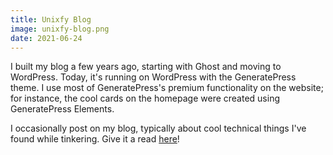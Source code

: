 ```yaml
---
title: Unixfy Blog
image: unixfy-blog.png
date: 2021-06-24
---
```


I built my blog a few years ago, starting with Ghost and moving to WordPress. Today, it's running on WordPress with the GeneratePress theme. I use most of GeneratePress's premium functionality on the website; for instance, the cool cards on the homepage were created using GeneratePress Elements.

I occasionally post on my blog, typically about cool technical things I've found while tinkering. Give it a read [here](https://blog.unixfy.net)!